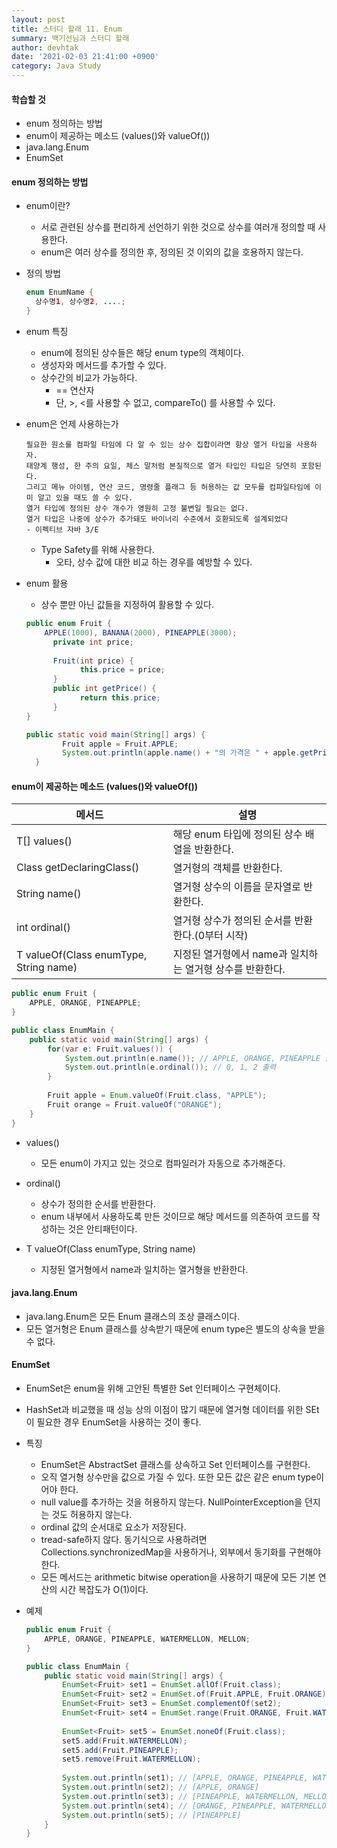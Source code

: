 ```yaml
---
layout: post
title: 스터디 할래 11. Enum
summary: 백기선님과 스터디 할래
author: devhtak
date: '2021-02-03 21:41:00 +0900'
category: Java Study
---
```


#### 학습할 것

- enum 정의하는 방법
- enum이 제공하는 메소드 (values()와 valueOf())
- java.lang.Enum
- EnumSet

#### enum 정의하는 방법

- enum이란?
  - 서로 관련된 상수를 편리하게 선언하기 위한 것으로 상수를 여러개 정의할 때 사용한다.
  - enum은 여러 상수를 정의한 후, 정의된 것 이외의 값을 호용하지 않는다.
  
- 정의 방법
  ```java
  enum EnumName {
    상수명1, 상수명2, ....;
  }
  ```
  
- enum 특징
  - enum에 정의된 상수들은 해당 enum type의 객체이다.
  - 생성자와 메서드를 추가할 수 있다.
  - 상수간의 비교가 가능하다.
    - == 연산자
    - 단, >, <를 사용할 수 없고, compareTo() 를 사용할 수 있다.
    
- enum은 언제 사용하는가
  ```
  필요한 원소를 컴파일 타임에 다 알 수 있는 상수 집합이라면 항상 열거 타입을 사용하자.  
  태양계 행성, 한 주의 요일, 체스 말처럼 본질적으로 열거 타입인 타입은 당연히 포함된다.
  그리고 메뉴 아이템, 연산 코드, 명령줄 플래그 등 허용하는 값 모두를 컴파일타임에 이미 알고 있을 때도 쓸 수 있다. 
  열거 타입에 정의된 상수 개수가 영원히 고정 불변일 필요는 없다.
  열거 타입은 나중에 상수가 추가돼도 바이너리 수준에서 호환되도록 설계되었다
  - 이펙티브 자바 3/E
  ```

    - Type Safety를 위해 사용한다.
      - 오타, 상수 값에 대한 비교 하는 경우를 예방할 수 있다.

- enum 활용
  - 상수 뿐만 아닌 값들을 지정하여 활용할 수 있다.
  ```java
  public enum Fruit {
      APPLE(1000), BANANA(2000), PINEAPPLE(3000);
    	private int price;
	
	    Fruit(int price) {
		      this.price = price;
	    }	
	    public int getPrice() {
		      return this.price;
	    }
  }  
  ```
  ```java
  public static void main(String[] args) {
		  Fruit apple = Fruit.APPLE;
		  System.out.println(apple.name() + "의 가격은 " + apple.getPrice());
	}
  ```

#### enum이 제공하는 메소드 (values()와 valueOf())

|메서드|설명|
|---|---|
|T[] values()|해당 enum 타입에 정의된 상수 배열을 반환한다.|
|Class<E> getDeclaringClass()|열거형의 객체를 반환한다.|
|String name()|열거형 상수의 이름을 문자열로 반환한다.|
|int ordinal()|열거형 상수가 정의된 순서를 반환한다.(0부터 시작)|
|T valueOf(Class<T> enumType, String name)|지정된 열거형에서 name과 일치하는 열거형 상수를 반환한다.|

```java
public enum Fruit {
    APPLE, ORANGE, PINEAPPLE;
}
```
```java
public class EnumMain {
    public static void main(String[] args) {
        for(var e: Fruit.values()) {
            System.out.println(e.name()); // APPLE, ORANGE, PINEAPPLE 출력
            System.out.println(e.ordinal()); // 0, 1, 2 출력
        }
        
        Fruit apple = Enum.valueOf(Fruit.class, "APPLE");
        Fruit orange = Fruit.valueOf("ORANGE");
    }
}
```
- values()
  - 모든 enum이 가지고 있는 것으로 컴파일러가 자동으로 추가해준다.
  
- ordinal()
  - 상수가 정의한 순서를 반환한다.
  - enum 내부에서 사용하도록 만든 것이므로 해당 메서드를 의존하여 코드를 작성하는 것은 안티패턴이다.
  
- T valueOf(Class<T> enumType, String name)
  - 지정된 열거형에서 name과 일치하는 열거형을 반환한다.
  
#### java.lang.Enum

- java.lang.Enum은 모든 Enum 클래스의 조상 클래스이다.
- 모든 열거형은 Enum 클래스를 상속받기 때문에 enum type은 별도의 상속을 받을 수 없다.

#### EnumSet

- EnumSet은 enum을 위해 고안된 특별한 Set 인터페이스 구현체이다.
- HashSet과 비교했을 때 성능 상의 이점이 많기 때문에 열거형 데이터를 위한 SEt이 필요한 경우 EnumSet을 사용하는 것이 좋다.
- 특징
  - EnumSet은 AbstractSet 클래스를 상속하고 Set 인터페이스를 구현한다.
  - 오직 열거형 상수만을 값으로 가질 수 있다. 또한 모든 값은 같은 enum type이어야 한다.
  - null value를 추가하는 것을 허용하지 않는다. NullPointerException을 던지는 것도 허용하지 않는다.
  - ordinal 값의 순서대로 요소가 저장된다.
  - tread-safe하지 않다. 동기식으로 사용하려면 Collections.synchronizedMap을 사용하거나, 외부에서 동기화를 구현해야한다.
  - 모든 메서드는 arithmetic bitwise operation을 사용하기 때문에 모든 기본 연산의 시간 복잡도가 O(1)이다.
  
- 예제
  ```java
  public enum Fruit {
      APPLE, ORANGE, PINEAPPLE, WATERMELLON, MELLON;
  }
  ```
  ```java
  public class EnumMain {
      public static void main(String[] args) {
          EnumSet<Fruit> set1 = EnumSet.allOf(Fruit.class);
          EnumSet<Fruit> set2 = EnumSet.of(Fruit.APPLE, Fruit.ORANGE);
          EnumSet<Fruit> set3 = EnumSet.complementOf(set2);
          EnumSet<Fruit> set4 = EnumSet.range(Fruit.ORANGE, Fruit.WATERMELLON);
          
          EnumSet<Fruit> set5 = EnumSet.noneOf(Fruit.class);
          set5.add(Fruit.WATERMELLON);
          set5.add(Fruit.PINEAPPLE);
          set5.remove(Fruit.WATERMELLON);
          
          System.out.println(set1); // [APPLE, ORANGE, PINEAPPLE, WATERMELLON, MELLON]
          System.out.println(set2); // [APPLE, ORANGE]
          System.out.println(set3); // [PINEAPPLE, WATERMELLON, MELLON]
          System.out.println(set4); // [ORANGE, PINEAPPLE, WATERMELLON]
          System.out.println(set5); // [PINEAPPLE]
      }
  }
  ```

